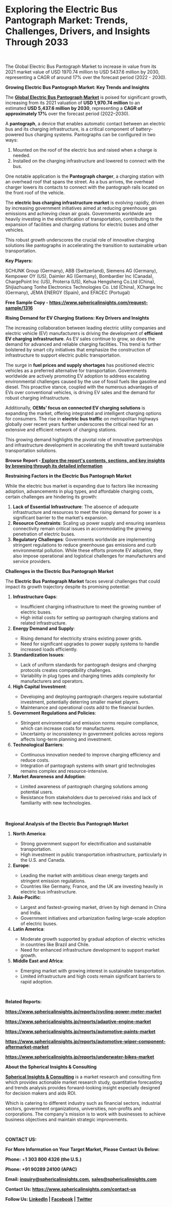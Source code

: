 <h1>Exploring the Electric Bus Pantograph Market: Trends, Challenges, Drivers, and Insights Through 2033</h1>
<p style="font-weight: 400;">&nbsp;</p>
<p style="font-weight: 400;">The Global Electric Bus Pantograph Market to increase in value from its 2021 market value of USD 1970.74 million to USD 5437.6 million by 2030, representing a CAGR of around 17% over the forecast period (2022 - 2030).</p>
<p><strong><strong>Growing Electric Bus Pantograph Market: Key Trends and Insights</strong></strong></p>
<p>The&nbsp;<strong><strong><strong><a href="https://www.sphericalinsights.com/reports/electric-bus-pantograph-market">Global Electric Bus Pantograph Market</a></strong></strong></strong>&nbsp;is poised for significant growth, increasing from its 2021 valuation of&nbsp;<strong><strong>USD 1,970.74 million</strong></strong>&nbsp;to an estimated&nbsp;<strong><strong>USD 5,437.6 million by 2030</strong></strong>, representing a&nbsp;<strong><strong>CAGR of approximately 17%</strong></strong>&nbsp;over the forecast period (2022&ndash;2030).</p>
<p>A&nbsp;<strong><strong>pantograph</strong></strong>, a device that enables automatic contact between an electric bus and its charging infrastructure, is a critical component of battery-powered bus charging systems. Pantographs can be configured in two ways:</p>
<ol>
<li>Mounted on the roof of the electric bus and raised when a charge is needed.</li>
<li>Installed on the charging infrastructure and lowered to connect with the bus.</li>
</ol>
<p>One notable application is the&nbsp;<strong><strong>Pantograph charger</strong></strong>, a charging station with an overhead roof that spans the street. As a bus arrives, the overhead charger lowers its contacts to connect with the pantograph rails located on the front roof of the vehicle.</p>
<p>The&nbsp;<strong><strong>electric bus charging infrastructure market</strong></strong>&nbsp;is evolving rapidly, driven by increasing government initiatives aimed at reducing greenhouse gas emissions and achieving clean air goals. Governments worldwide are heavily investing in the electrification of transportation, contributing to the expansion of facilities and charging stations for electric buses and other vehicles.</p>
<p>This robust growth underscores the crucial role of innovative charging solutions like pantographs in accelerating the transition to sustainable urban transportation.</p>
<p><strong><strong>Key Players:</strong></strong></p>
<p>SCHUNK Group (Germany), ABB (Switzerland), Siemens AG (Germany), Kempower OY (US), Daimler AG (Germany), Bombardier Inc (Canada), ChargePoint Inc (US), Proterra (US), Kehua Hengsheng Co.Ltd (China), Shijiazhuang Tonhe Electronics Technologies Co. Ltd (China), XCharge Inc (Germany), JEMA ENERGY (Spain), and EFACEC (Portugal)</p>
<p><strong><strong>Free Sample Copy -&nbsp;</strong></strong><strong><a href="https://www.sphericalinsights.com/request-sample/1316"><strong><strong>https://www.sphericalinsights.com/request-sample/1316</strong></strong></a></strong></p>
<p><strong><strong>Rising Demand for EV Charging Stations: Key Drivers and Insights</strong></strong></p>
<p>The increasing collaboration between leading electric utility companies and electric vehicle (EV) manufacturers is driving the development of&nbsp;<strong><strong>efficient EV charging infrastructure</strong></strong>. As EV sales continue to grow, so does the demand for advanced and reliable charging facilities. This trend is further bolstered by smart city initiatives that emphasize the construction of infrastructure to support electric public transportation.</p>
<p>The surge in&nbsp;<strong><strong>fuel prices and supply shortages</strong></strong>&nbsp;has positioned electric vehicles as a preferred alternative for transportation. Governments worldwide are actively promoting EV adoption to address escalating environmental challenges caused by the use of fossil fuels like gasoline and diesel. This proactive stance, coupled with the numerous advantages of EVs over conventional vehicles, is driving EV sales and the demand for robust charging infrastructure.</p>
<p>Additionally,&nbsp;<strong><strong>OEMs&rsquo; focus on connected EV charging solutions</strong></strong>&nbsp;is expanding the market, offering integrated and intelligent charging options for consumers. The rise in&nbsp;<strong><strong>electric bus traffic</strong></strong>&nbsp;on metropolitan highways globally over recent years further underscores the critical need for an extensive and efficient network of charging stations.</p>
<p>This growing demand highlights the pivotal role of innovative partnerships and infrastructure development in accelerating the shift toward sustainable transportation solutions.</p>
<p><strong><strong>Browse Report -</strong></strong><strong><a href="https://www.sphericalinsights.com/reports/electric-bus-pantograph-market"><strong><strong>&nbsp;Explore the report's contents, sections, and key insights by browsing through its detailed information</strong></strong></a></strong></p>
<p><strong><strong>Restraining Factors in the Electric Bus Pantograph Market</strong></strong></p>
<p>While the electric bus market is expanding due to factors like increasing adoption, advancements in plug types, and affordable charging costs, certain challenges are hindering its growth:</p>
<ol>
<li><strong><strong>Lack of Essential Infrastructure</strong></strong>: The absence of adequate infrastructure and resources to meet the rising demand for power is a significant barrier to the market's expansion.</li>
<li><strong><strong>Resource Constraints</strong></strong>: Scaling up power supply and ensuring seamless connectivity remain critical issues in accommodating the growing penetration of electric buses.</li>
<li><strong><strong>Regulatory Challenges</strong></strong>: Governments worldwide are implementing stringent regulations to reduce greenhouse gas emissions and curb environmental pollution. While these efforts promote EV adoption, they also impose operational and logistical challenges for manufacturers and service providers.</li>
</ol>
<p><strong><strong>Challenges in the Electric Bus Pantograph Market</strong></strong></p>
<p>The&nbsp;<strong><strong>Electric Bus Pantograph Market</strong></strong>&nbsp;faces several challenges that could impact its growth trajectory despite its promising potential:</p>
<ol>
<li><strong><strong>Infrastructure Gaps</strong></strong>:</li>
<ul>
<li>Insufficient charging infrastructure to meet the growing number of electric buses.</li>
<li>High initial costs for setting up pantograph charging stations and related infrastructure.</li>
</ul>
<li><strong><strong>Energy Demand and Supply</strong></strong>:</li>
<ul>
<li>Rising demand for electricity strains existing power grids.</li>
<li>Need for significant upgrades to power supply systems to handle increased loads efficiently.</li>
</ul>
<li><strong><strong>Standardization Issues</strong></strong>:</li>
<ul>
<li>Lack of uniform standards for pantograph designs and charging protocols creates compatibility challenges.</li>
<li>Variability in plug types and charging times adds complexity for manufacturers and operators.</li>
</ul>
<li><strong><strong>High Capital Investment</strong></strong>:</li>
<ul>
<li>Developing and deploying pantograph chargers require substantial investment, potentially deterring smaller market players.</li>
<li>Maintenance and operational costs add to the financial burden.</li>
</ul>
<li><strong><strong>Government Regulations and Policies</strong></strong>:</li>
<ul>
<li>Stringent environmental and emission norms require compliance, which can increase costs for manufacturers.</li>
<li>Uncertainty or inconsistency in government policies across regions affects long-term planning and investment.</li>
</ul>
<li><strong><strong>Technological Barriers</strong></strong>:</li>
<ul>
<li>Continuous innovation needed to improve charging efficiency and reduce costs.</li>
<li>Integration of pantograph systems with smart grid technologies remains complex and resource-intensive.</li>
</ul>
<li><strong><strong>Market Awareness and Adoption</strong></strong>:</li>
<ul>
<li>Limited awareness of pantograph charging solutions among potential users.</li>
<li>Resistance from stakeholders due to perceived risks and lack of familiarity with new technologies.<br /><br /><br /></li>
</ul>
</ol>
<p><strong><strong>Regional Analysis of the Electric Bus Pantograph Market</strong></strong></p>
<ol>
<li><strong><strong>North America</strong></strong>:</li>
<ul>
<li>Strong government support for electrification and sustainable transportation.</li>
<li>High investment in public transportation infrastructure, particularly in the U.S. and Canada.</li>
</ul>
<li><strong><strong>Europe</strong></strong>:</li>
<ul>
<li>Leading the market with ambitious clean energy targets and stringent emission regulations.</li>
<li>Countries like Germany, France, and the UK are investing heavily in electric bus infrastructure.</li>
</ul>
<li><strong><strong>Asia-Pacific</strong></strong>:</li>
<ul>
<li>Largest and fastest-growing market, driven by high demand in China and India.</li>
<li>Government initiatives and urbanization fueling large-scale adoption of electric buses.</li>
</ul>
<li><strong><strong>Latin America</strong></strong>:</li>
<ul>
<li>Moderate growth supported by gradual adoption of electric vehicles in countries like Brazil and Chile.</li>
<li>Need for enhanced infrastructure development to support market growth.</li>
</ul>
<li><strong><strong>Middle East and Africa</strong></strong>:</li>
<ul>
<li>Emerging market with growing interest in sustainable transportation.</li>
<li>Limited infrastructure and high costs remain significant barriers to rapid adoption.</li>
</ul>
</ol>
<p>&nbsp;</p>
<p><strong><strong>Related Reports:</strong></strong></p>
<p><strong><strong><strong><a href="https://www.sphericalinsights.jp/reports/cycling-power-meter-market">https://www.sphericalinsights.jp/reports/cycling-power-meter-market</a></strong></strong></strong></p>
<p><strong><strong><strong><a href="https://www.sphericalinsights.jp/reports/adaptive-engine-market">https://www.sphericalinsights.jp/reports/adaptive-engine-market</a></strong></strong></strong></p>
<p><strong><strong><strong><a href="https://www.sphericalinsights.jp/reports/automotive-paints-market">https://www.sphericalinsights.jp/reports/automotive-paints-market</a></strong></strong></strong></p>
<p><strong><strong><strong><a href="https://www.sphericalinsights.jp/reports/automotive-wiper-component-aftermarket-market">https://www.sphericalinsights.jp/reports/automotive-wiper-component-aftermarket-market</a></strong></strong></strong></p>
<p><strong><strong><strong><a href="https://www.sphericalinsights.jp/reports/underwater-bikes-market">https://www.sphericalinsights.jp/reports/underwater-bikes-market</a></strong></strong></strong></p>
<p><strong><strong>About the Spherical Insights&nbsp;&amp; Consulting</strong></strong></p>
<p><strong><a href="https://www.sphericalinsights.com/"><strong><strong>Spherical Insights&nbsp;&amp; Consulting</strong></strong></a></strong>&nbsp;is a market research and consulting firm which provides actionable market research study, quantitative forecasting and trends analysis provides forward-looking insight especially designed for decision makers and aids ROI.</p>
<p>Which is catering to different industry such as financial sectors, industrial sectors, government organizations, universities, non-profits and corporations. The company's mission is to work with businesses to achieve business objectives and maintain strategic improvements.</p>
<p>&nbsp;</p>
<p><strong><strong>CONTACT US:</strong></strong></p>
<p><strong><strong>For More Information on Your Target Market, Please Contact Us Below:</strong></strong></p>
<p><strong><strong>Phone:</strong></strong>&nbsp;+<strong><strong>1 303 800 4326 (the U.S.)</strong></strong></p>
<p><strong><strong>Phone:&nbsp;+91 90289 24100 (APAC)</strong></strong></p>
<p><strong><strong>Email:&nbsp;</strong></strong><strong><a href="mailto:inquiry@sphericalinsights.com"><strong><strong>inquiry@sphericalinsights.com</strong></strong></a></strong><strong><strong>,</strong></strong>&nbsp;<strong><a href="mailto:sales@sphericalinsights.com"><strong><strong>sales@sphericalinsights.com</strong></strong></a></strong></p>
<p><strong><strong>Contact Us:&nbsp;</strong></strong><strong><a href="https://www.sphericalinsights.com/contact-us"><strong><strong>https://www.sphericalinsights.com/contact-us</strong></strong></a></strong></p>
<p><strong><strong>Follow Us:&nbsp;</strong></strong><strong><a href="https://www.linkedin.com/company/spherical-insight/mycompany/verification/"><strong><strong>LinkedIn</strong></strong></a></strong><strong><strong>&nbsp;|&nbsp;</strong></strong><strong><a href="https://www.facebook.com/sphericalinsights22"><strong><strong>Facebook</strong></strong></a></strong><strong><strong>&nbsp;|&nbsp;</strong></strong><strong><a href="https://twitter.com/SInsights_US"><strong><strong>Twitter</strong></strong></a></strong></p>
